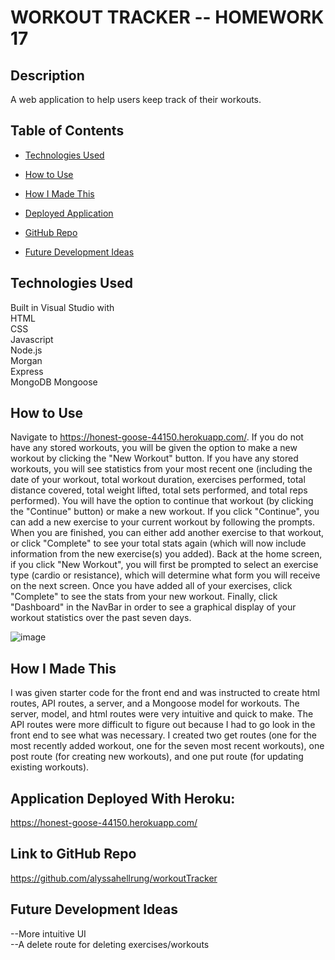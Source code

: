 # WORKOUT TRACKER -- HOMEWORK 17

## Description  
A web application to help users keep track of their workouts. 

## Table of Contents

* [Technologies Used](#technologies-used)

* [How to Use](#how-to-use)

* [How I Made This](#how-i-made-this)

* [Deployed Application](#application-deployed-with-heroku)

* [GitHub Repo](#link-to-github-repo)

* [Future Development Ideas](#future-development-ideas)  

## Technologies Used  
Built in Visual Studio with          
HTML       
CSS      
Javascript        
Node.js   
Morgan   
Express   
MongoDB
Mongoose    

## How to Use  
Navigate to https://honest-goose-44150.herokuapp.com/. If you do not have any stored workouts, you will be given the option to make a new workout by clicking the "New Workout" button. If you have any stored workouts, you will see statistics from your most recent one (including the date of your workout, total workout duration, exercises performed, total distance covered, total weight lifted, total sets performed, and total reps performed). You will have the option to continue that workout (by clicking the "Continue" button) or make a new workout. If you click "Continue", you can add a new exercise to your current workout by following the prompts. When you are finished, you can either add another exercise to that workout, or click "Complete" to see your total stats again (which will now include information from the new exercise(s) you added). Back at the home screen, if you click "New Workout", you will first be prompted to select an exercise type (cardio or resistance), which will determine what form you will receive on the next screen. Once you have added all of your exercises, click "Complete" to see the stats from your new workout. Finally, click "Dashboard" in the NavBar in order to see a graphical display of your workout statistics over the past seven days.    

![image](https://media.giphy.com/media/QxT321J8Ql89KvJwLv/giphy.gif)  

## How I Made This    
I was given starter code for the front end and was instructed to create html routes, API routes, a server, and a Mongoose model for workouts. The server, model, and html routes were very intuitive and quick to make. The API routes were more difficult to figure out because I had to go look in the front end to see what was necessary. I created two get routes (one for the most recently added workout, one for the seven most recent workouts), one post route (for creating new workouts), and one put route (for updating existing workouts).    

## Application Deployed With Heroku:
https://honest-goose-44150.herokuapp.com/

## Link to GitHub Repo    
https://github.com/alyssahellrung/workoutTracker  

## Future Development Ideas
--More intuitive UI  
--A delete route for deleting exercises/workouts